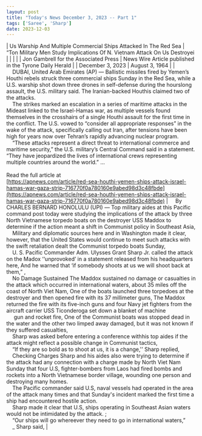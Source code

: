 ```yaml
---
layout: post
title: "Today's News December 3, 2023 -- Part 1"
tags: ['Saree', 'Sharp']
date: 2023-12-03
---
```


| Us Warship And Multiple Commercial Ships Attacked In The Red Sea | “Ton Military Men Study Implications Of N. Vietnam Attack On Us Destroyei |
|  |  |
| Jon Gambrell for the Associated Press | News Wire Article published in the Tyrone Daily Herald |
| December 3, 2023 | August 3, 1964 |
| &nbsp;&nbsp;&nbsp;&nbsp;DUBAI, United Arab Emirates (AP) — Ballistic missiles fired by Yemen’s Houthi rebels struck three commercial ships Sunday in the Red Sea, while a U.S. warship shot down three drones in self-defense during the hourslong assault, the U.S. military said. The Iranian-backed Houthis claimed two of the attacks.<br>&nbsp;&nbsp;&nbsp;&nbsp;The strikes marked an escalation in a series of maritime attacks in the Mideast linked to the Israel-Hamas war, as multiple vessels found themselves in the crosshairs of a single Houthi assault for the first time in the conflict. The U.S. vowed to “consider all appropriate responses” in the wake of the attack, specifically calling out Iran, after tensions have been high for years now over Tehran’s rapidly advancing nuclear program.<br>&nbsp;&nbsp;&nbsp;&nbsp;“These attacks represent a direct threat to international commerce and maritime security,” the U.S. military’s Central Command said in a statement. “They have jeopardized the lives of international crews representing multiple countries around the world.”  ...<br><br>Read the full article at<br>[https://apnews.com/article/red-sea-houthi-yemen-ships-attack-israel-hamas-war-gaza-strip-716770f0a780160e9abed98d3c48fbde](https://apnews.com/article/red-sea-houthi-yemen-ships-attack-israel-hamas-war-gaza-strip-716770f0a780160e9abed98d3c48fbde) | &nbsp;&nbsp;&nbsp;&nbsp;By CHARLES BERNARD HONOLULU (UPI) — Top military aides at this Pacific command post today were studying the implications of the attack by three North Vietnamese torpedo boats on the destroyer USS Maddox to determine if the action meant a shift in Communist policy in Southeast Asia,<br>&nbsp;&nbsp;&nbsp;&nbsp;Military and diplomatic sources here and in Washington made it clear, however, that the United States would continue to meet such attacks with the swift retaliation dealt the Communist torpedo boats Sunday,<br>&nbsp;&nbsp;&nbsp;&nbsp;U. S. Pacific Commander Adm. Ulysses Grant Sharp Jr. called the attack on the Madox ‘‘unprovoked’ in a statement released from his headquarters here, And he warned that ‘if somebody shoots at us we will shoot back at them,” ,<br>&nbsp;&nbsp;&nbsp;&nbsp;No Damage Sustained The Maddox sustained no damage or casualties in the attack which occurred in international waters, about 35 miles off the coast of North Viet Nam, One of the boats launched three torpedoes at the destroyer and then opened fire with its 37 millimeter guns, The Maddox returned the fire with its five-inch guns and four Navy jet fighters from the aircraft carrier USS Ticonderoga set down a blanket of machine<br>&nbsp;&nbsp;&nbsp;&nbsp; gun and rocket fire, One of the Communist boats was stopped dead in the water and the other two limped away damaged, but it was not known if they suffered casualties,<br>&nbsp;&nbsp;&nbsp;&nbsp;Sharp was asked before entering a conference withhis top aides if the attack might reflect a possible change in Communist tactics,<br>&nbsp;&nbsp;&nbsp;&nbsp;“If they are so bold as to shoot at us, it is a change,'’ Sharp replied,<br>&nbsp;&nbsp;&nbsp;&nbsp;Checking Charges Sharp and his aides also were trying to determine if the attack had any connection with a charge made by North Viet Nam Sunday that four U.S, fighter-bombers from Laos had fired bombs and rockets into a North Vietnamese border village, wounding one person and destroying many homes.<br>&nbsp;&nbsp;&nbsp;&nbsp;The Pacific commander said U.S, naval vessels had operated in the area of the attack many times and that Sunday's incident marked the first time a ship had encountered hostile action.<br>&nbsp;&nbsp;&nbsp;&nbsp;Sharp made it clear that U.S, ships operating in Southeast Asian waters would not be intimidated by the attack. ;<br>&nbsp;&nbsp;&nbsp;&nbsp;“Our ships will go whereever they need to go in international waters,”<br>&nbsp;&nbsp;&nbsp;&nbsp;_ Sharp said,  |